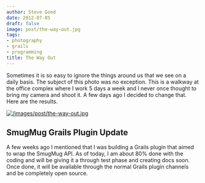 ```yaml
---
author: Steve Good
date: 2012-07-05
draft: false
image: post/the-way-out.jpg
tags:
- photography
- grails
- programming
title: The Way Out
---
```


Sometimes it is so easy to ignore the things around us that we see on a daily basis. The subject of this photo was no exception. This is a walkway at the office complex where I work 5 days a week and I never once thought to bring my camera and shoot it. A few days ago I decided to change that. Here are the results.

[![/images/post/the-way-out.jpg](/images/post/the-way-out.jpg)](/images/post/the-way-out.jpg)

## SmugMug Grails Plugin Update

A few weeks ago I mentioned that I was building a Grails plugin that aimed to wrap the SmugMug API. As of today, I am about 80% done with the coding and will be giving it a through test phase and creating docs soon.  Once done, it will be available through the normal Grails plugin channels and be completely open source.
